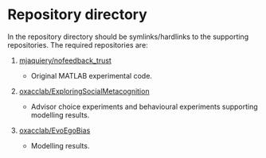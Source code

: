 # Repository directory

In the repository directory should be symlinks/hardlinks to the supporting repositories. The required repositories are:
  
1. [mjaquiery/nofeedback_trust](https://github.com/mjaquiery/nofeedback_trust)
  
    * Original MATLAB experimental code.
  
2. [oxacclab/ExploringSocialMetacognition](https://github.com/oxacclab/ExploringSocialMetacognition)
  
    * Advisor choice experiments and behavioural experiments supporting modelling results.
  
3. [oxacclab/EvoEgoBias](https://github.com/oxacclab/EvoEgoBias)
  
    * Modelling results.